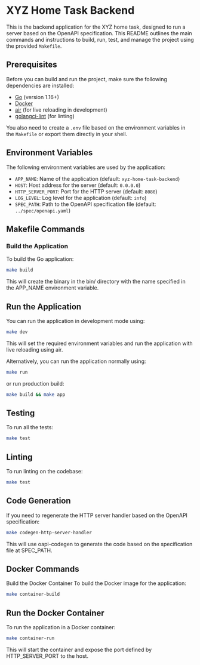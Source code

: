 # XYZ Home Task Backend

This is the backend application for the XYZ home task, designed to run a server based on the OpenAPI specification. This README outlines the main commands and instructions to build, run, test, and manage the project using the provided `Makefile`.

## Prerequisites

Before you can build and run the project, make sure the following dependencies are installed:

- [Go](https://golang.org/) (version 1.16+)
- [Docker](https://www.docker.com/)
- [air](https://github.com/cosmtrek/air) (for live reloading in development)
- [golangci-lint](https://golangci-lint.run/) (for linting)

You also need to create a `.env` file based on the environment variables in the `Makefile` or export them directly in your shell.

## Environment Variables

The following environment variables are used by the application:

- `APP_NAME`: Name of the application (default: `xyz-home-task-backend`)
- `HOST`: Host address for the server (default: `0.0.0.0`)
- `HTTP_SERVER_PORT`: Port for the HTTP server (default: `8080`)
- `LOG_LEVEL`: Log level for the application (default: `info`)
- `SPEC_PATH`: Path to the OpenAPI specification file (default: `../spec/openapi.yaml`)

## Makefile Commands

### Build the Application

To build the Go application:

```bash
make build
```
This will create the binary in the bin/ directory with the name specified in the APP_NAME environment variable.

## Run the Application
You can run the application in development mode using:

```bash
make dev
```
This will set the required environment variables and run the application with live reloading using air.

Alternatively, you can run the application normally using:

```bash
make run
```

or run production build:

```bash
make build && make app
```

## Testing
To run all the tests:

```bash
make test
```

## Linting
To run linting on the codebase:

```bash
make test
```
## Code Generation
If you need to regenerate the HTTP server handler based on the OpenAPI specification:

```bash
make codegen-http-server-handler
```
This will use oapi-codegen to generate the code based on the specification file at SPEC_PATH.

## Docker Commands
Build the Docker Container
To build the Docker image for the application:

```bash
make container-build
```

## Run the Docker Container
To run the application in a Docker container:

```bash
make container-run
```
This will start the container and expose the port defined by HTTP_SERVER_PORT to the host.
